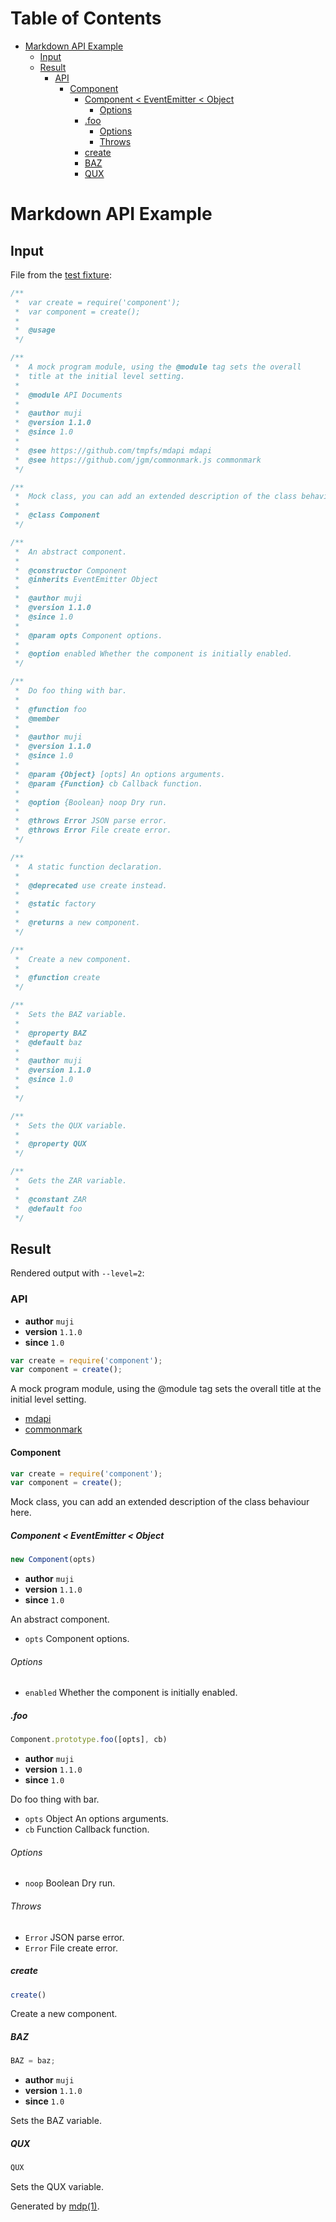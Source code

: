 Table of Contents
=================

* [Markdown API Example](#markdown-api-example)
  * [Input](#input)
  * [Result](#result)
    * [API](#api)
      * [Component](#component)
        * [Component < EventEmitter < Object](#component-eventemitter-object)
          * [Options](#options)
        * [.foo](#foo)
          * [Options](#options-1)
          * [Throws](#throws)
        * [create](#create)
        * [BAZ](#baz)
        * [QUX](#qux)

Markdown API Example
====================

## Input

File from the [test fixture](https://github.com/tmpfs/mdapi/blob/master/test/spec/full.js):

```javascript
/**
 *  var create = require('component');
 *  var component = create();
 *
 *  @usage
 */

/**
 *  A mock program module, using the @module tag sets the overall 
 *  title at the initial level setting.
 *
 *  @module API Documents
 *
 *  @author muji
 *  @version 1.1.0
 *  @since 1.0
 *
 *  @see https://github.com/tmpfs/mdapi mdapi
 *  @see https://github.com/jgm/commonmark.js commonmark
 */

/**
 *  Mock class, you can add an extended description of the class behaviour here.
 *
 *  @class Component
 */

/**
 *  An abstract component.
 *
 *  @constructor Component
 *  @inherits EventEmitter Object
 *
 *  @author muji
 *  @version 1.1.0
 *  @since 1.0
 *
 *  @param opts Component options.
 *
 *  @option enabled Whether the component is initially enabled.
 */

/** 
 *  Do foo thing with bar.
 *
 *  @function foo
 *  @member
 *
 *  @author muji
 *  @version 1.1.0
 *  @since 1.0
 *
 *  @param {Object} [opts] An options arguments.
 *  @param {Function} cb Callback function.
 *
 *  @option {Boolean} noop Dry run.
 *
 *  @throws Error JSON parse error.
 *  @throws Error File create error.
 */

/**
 *  A static function declaration.
 *
 *  @deprecated use create instead.
 *  
 *  @static factory
 *
 *  @returns a new component.
 */

/**
 *  Create a new component.
 *
 *  @function create
 */

/**
 *  Sets the BAZ variable.
 *
 *  @property BAZ
 *  @default baz
 *
 *  @author muji
 *  @version 1.1.0
 *  @since 1.0
 *
 */

/**
 *  Sets the QUX variable.
 *
 *  @property QUX
 */

/**
 *  Gets the ZAR variable.
 *
 *  @constant ZAR
 *  @default foo
 */
```

## Result

Rendered output with `--level=2`:

### API

* **author** `muji`
* **version** `1.1.0`
* **since** `1.0`

```javascript
var create = require('component');
var component = create();
```

A mock program module, using the @module tag sets the overall
title at the initial level setting.

* [mdapi](https://github.com/tmpfs/mdapi)
* [commonmark](https://github.com/jgm/commonmark.js)

#### Component

```javascript
var create = require('component');
var component = create();
```

Mock class, you can add an extended description of the class behaviour here.

##### Component < EventEmitter < Object

```javascript
new Component(opts)
```

* **author** `muji`
* **version** `1.1.0`
* **since** `1.0`

An abstract component.

* `opts` Component options.

###### Options

* `enabled` Whether the component is initially enabled.

##### .foo

```javascript
Component.prototype.foo([opts], cb)
```

* **author** `muji`
* **version** `1.1.0`
* **since** `1.0`

Do foo thing with bar.

* `opts` Object An options arguments.
* `cb` Function Callback function.

###### Options

* `noop` Boolean Dry run.

###### Throws

* `Error` JSON parse error.
* `Error` File create error.

##### create

```javascript
create()
```

Create a new component.

##### BAZ

```javascript
BAZ = baz;
```

* **author** `muji`
* **version** `1.1.0`
* **since** `1.0`

Sets the BAZ variable.

##### QUX

```javascript
QUX
```

Sets the QUX variable.

Generated by [mdp(1)](https://github.com/tmpfs/mdp).

